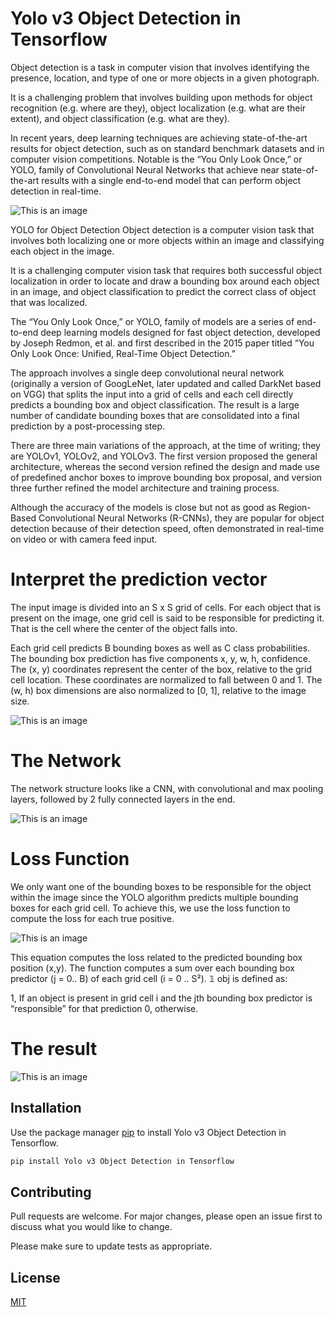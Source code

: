 # Yolo v3 Object Detection in Tensorflow

Object detection is a task in computer vision that involves identifying the presence, location, and type of one or more objects in a given photograph.

It is a challenging problem that involves building upon methods for object recognition (e.g. where are they), object localization (e.g. what are their extent), and object classification (e.g. what are they).

In recent years, deep learning techniques are achieving state-of-the-art results for object detection, such as on standard benchmark datasets and in computer vision competitions. Notable is the “You Only Look Once,” or YOLO, family of Convolutional Neural Networks that achieve near state-of-the-art results with a single end-to-end model that can perform object detection in real-time.

![This is an image](https://i.ytimg.com/vi/yQwfDxBMtXg/maxresdefault.jpg)

YOLO for Object Detection
Object detection is a computer vision task that involves both localizing one or more objects within an image and classifying each object in the image.

It is a challenging computer vision task that requires both successful object localization in order to locate and draw a bounding box around each object in an image, and object classification to predict the correct class of object that was localized.

The “You Only Look Once,” or YOLO, family of models are a series of end-to-end deep learning models designed for fast object detection, developed by Joseph Redmon, et al. and first described in the 2015 paper titled “You Only Look Once: Unified, Real-Time Object Detection.”

The approach involves a single deep convolutional neural network (originally a version of GoogLeNet, later updated and called DarkNet based on VGG) that splits the input into a grid of cells and each cell directly predicts a bounding box and object classification. The result is a large number of candidate bounding boxes that are consolidated into a final prediction by a post-processing step.

There are three main variations of the approach, at the time of writing; they are YOLOv1, YOLOv2, and YOLOv3. The first version proposed the general architecture, whereas the second version refined the design and made use of predefined anchor boxes to improve bounding box proposal, and version three further refined the model architecture and training process.

Although the accuracy of the models is close but not as good as Region-Based Convolutional Neural Networks (R-CNNs), they are popular for object detection because of their detection speed, often demonstrated in real-time on video or with camera feed input.

# Interpret the prediction vector

The input image is divided into an S x S grid of cells. For each object that is present on the image, one grid cell is said to be responsible for predicting it. That is the cell where the center of the object falls into.

Each grid cell predicts B bounding boxes as well as C class probabilities. The bounding box prediction has five components x, y, w, h, confidence. The (x, y) coordinates represent the center of the box, relative to the grid cell location. These coordinates are normalized to fall between 0 and 1. The (w, h) box dimensions are also normalized to [0, 1], relative to the image size.

![This is an image](https://miro.medium.com/max/1050/1*etbDtmj-pqQC2sxtiqC_Bw.png)

# The Network

The network structure looks like a CNN, with convolutional and max pooling layers, followed by 2 fully connected layers in the end.

![This is an image](https://miro.medium.com/max/1050/1*ab_OTjlniZG77E9Tnv0xxg.png)

# Loss Function
We only want one of the bounding boxes to be responsible for the object within the image since the YOLO algorithm predicts multiple bounding boxes for each grid cell. To achieve this, we use the loss function to compute the loss for each true positive.

![This is an image](https://miro.medium.com/max/1050/1*ipcAZNtO2O4oZTMsef2uYQ.png)

This equation computes the loss related to the predicted bounding box position (x,y). The function computes a sum over each bounding box predictor (j = 0.. B) of each grid cell (i = 0 .. S²). 𝟙 obj is defined as:

1, If an object is present in grid cell i and the jth bounding box predictor is “responsible” for that prediction
0, otherwise.

# The result

![This is an image](https://miro.medium.com/max/900/1*aFZBri3yg2lxV5eovy9KnA.gif)

## Installation

Use the package manager [pip](https://pip.pypa.io/en/stable/) to install Yolo v3 Object Detection in Tensorflow.

```bash
pip install Yolo v3 Object Detection in Tensorflow
```
## Contributing
Pull requests are welcome. For major changes, please open an issue first to discuss what you would like to change.

Please make sure to update tests as appropriate.

## License
[MIT](https://choosealicense.com/licenses/mit/)
